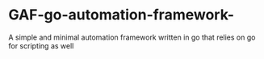 # GAF-go-automation-framework-
A simple and minimal automation framework written in go that relies on go for scripting as well
